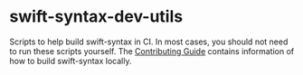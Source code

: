 # swift-syntax-dev-utils

Scripts to help build swift-syntax in CI. In most cases, you should not need to run these scripts yourself. The [Contributing Guide](../Contributing.md) contains information of how to build swift-syntax locally.
